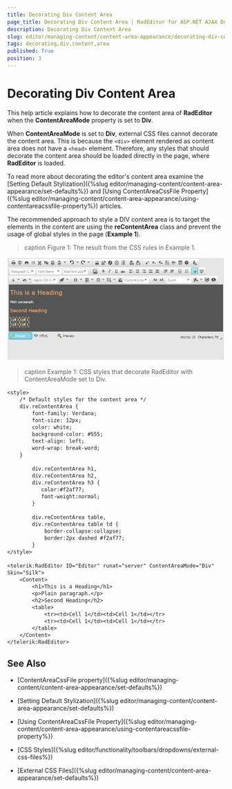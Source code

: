 ```yaml
---
title: Decorating Div Content Area
page_title: Decorating Div Content Area | RadEditor for ASP.NET AJAX Documentation
description: Decorating Div Content Area
slug: editor/managing-content/content-area-appearance/decorating-div-contentareamode
tags: decorating,div,content,area
published: True
position: 3
---
```


# Decorating Div Content Area

This help article explains how to decorate the content area of **RadEditor** when the **ContentAreaMode** property is set to **Div**.

When **ContentAreaMode** is set to **Div**, external CSS files cannot decorate the content area. This is because the `<div>` element rendered as content area does not have a `<head>` element. Therefore, any styles that should decorate the content area should be loaded directly in the page, where **RadEditor** is loaded.

To read more about decorating the editor's content area examine the [Setting Default Stylization]({%slug editor/managing-content/content-area-appearance/set-defaults%}) and [Using ContentAreaCssFile Property]({%slug editor/managing-content/content-area-appearance/using-contentareacssfile-property%}) articles. 

The recommended approach to style a DIV content area is to target the elements in the content are using the **reContentArea** class and prevent the usage of global styles in the page (**Example 1**).

>caption Figure 1: The result from the CSS rules in Example 1.

![](images/contentarea-div-decoration.png)

>caption Example 1: CSS styles that decorate RadEditor with ContentAreaMode set to Div.

````ASP.NET 
<style>
    /* Default styles for the content area */
    div.reContentArea {
        font-family: Verdana;
        font-size: 12px;
        color: white;
        background-color: #555;
        text-align: left;
        word-wrap: break-word;
    }

        div.reContentArea h1,
        div.reContentArea h2,
        div.reContentArea h3 {
           color:#f2af77;
           font-weight:normal;
        }

        div.reContentArea table,
        div.reContentArea table td {
            border-collapse:collapse;
            border:2px dashed #f2af77;
        }
</style>

<telerik:RadEditor ID="Editor" runat="server" ContentAreaMode="Div" Skin="Silk">
    <Content>
        <h1>This is a Heading</h1>
        <p>Plain paragraph.</p>
        <h2>Second Heading</h2>
        <table>
            <tr><td>Cell 1</td><td>Cell 1</td></tr>
            <tr><td>Cell 1</td><td>Cell 1</td></tr>
        </table>
    </Content>
</telerik:RadEditor>

````



## See Also

* [ContentAreaCssFile property]({%slug editor/managing-content/content-area-appearance/set-defaults%})

* [Setting Default Stylization]({%slug editor/managing-content/content-area-appearance/set-defaults%})

* [Using ContentAreaCssFile Property]({%slug editor/managing-content/content-area-appearance/using-contentareacssfile-property%})

* [CSS Styles]({%slug editor/functionality/toolbars/dropdowns/external-css-files%})

* [External CSS Files]({%slug editor/managing-content/content-area-appearance/set-defaults%})